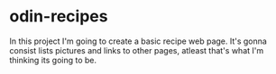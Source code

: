 # odin-recipes
In this project I'm going to create a basic recipe web page.
It's gonna consist lists pictures and links to other pages, atleast that's what I'm
thinking its going to be.
